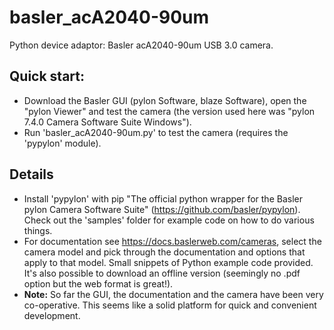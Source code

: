 # basler_acA2040-90um
Python device adaptor: Basler acA2040-90um USB 3.0 camera.
## Quick start:
- Download the Basler GUI (pylon Software, blaze Software), open the "pylon Viewer" and test the camera (the version used here was "pylon 7.4.0 Camera Software Suite Windows").
- Run 'basler_acA2040-90um.py' to test the camera (requires the 'pypylon' module).
## Details
- Install 'pypylon' with pip "The official python wrapper for the Basler pylon Camera Software Suite" (https://github.com/basler/pypylon). Check out the 'samples' folder for example code on how to do various things.
- For documentation see https://docs.baslerweb.com/cameras, select the camera model and pick through the documentation and options that apply to that model. Small snippets of Python example code provided. It's also possible to download an offline version (seemingly no .pdf option but the web format is great!).
- **Note:** So far the GUI, the documentation and the camera have been very co-operative. This seems like a solid platform for quick and convenient development.
